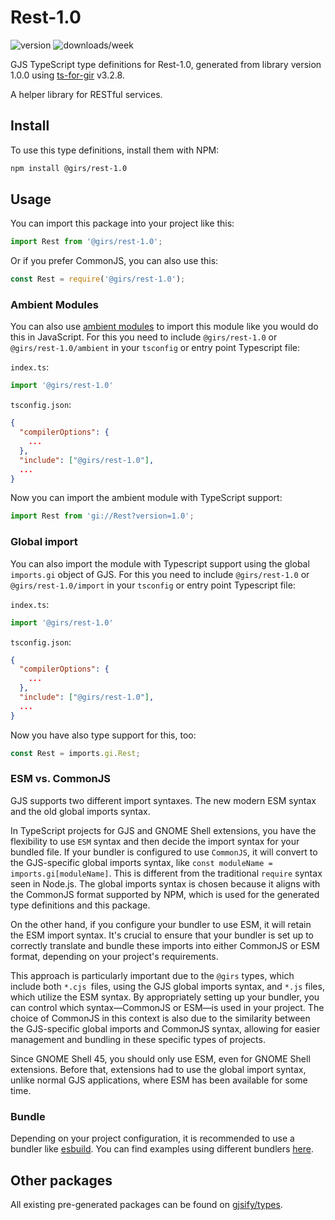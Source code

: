 
# Rest-1.0

![version](https://img.shields.io/npm/v/@girs/rest-1.0)
![downloads/week](https://img.shields.io/npm/dw/@girs/rest-1.0)


GJS TypeScript type definitions for Rest-1.0, generated from library version 1.0.0 using [ts-for-gir](https://github.com/gjsify/ts-for-gir) v3.2.8.

A helper library for RESTful services.

## Install

To use this type definitions, install them with NPM:
```bash
npm install @girs/rest-1.0
```

## Usage

You can import this package into your project like this:
```ts
import Rest from '@girs/rest-1.0';
```

Or if you prefer CommonJS, you can also use this:
```ts
const Rest = require('@girs/rest-1.0');
```

### Ambient Modules

You can also use [ambient modules](https://github.com/gjsify/ts-for-gir/tree/main/packages/cli#ambient-modules) to import this module like you would do this in JavaScript.
For this you need to include `@girs/rest-1.0` or `@girs/rest-1.0/ambient` in your `tsconfig` or entry point Typescript file:

`index.ts`:
```ts
import '@girs/rest-1.0'
```

`tsconfig.json`:
```json
{
  "compilerOptions": {
    ...
  },
  "include": ["@girs/rest-1.0"],
  ...
}
```

Now you can import the ambient module with TypeScript support: 

```ts
import Rest from 'gi://Rest?version=1.0';
```

### Global import

You can also import the module with Typescript support using the global `imports.gi` object of GJS.
For this you need to include `@girs/rest-1.0` or `@girs/rest-1.0/import` in your `tsconfig` or entry point Typescript file:

`index.ts`:
```ts
import '@girs/rest-1.0'
```

`tsconfig.json`:
```json
{
  "compilerOptions": {
    ...
  },
  "include": ["@girs/rest-1.0"],
  ...
}
```

Now you have also type support for this, too:

```ts
const Rest = imports.gi.Rest;
```


### ESM vs. CommonJS

GJS supports two different import syntaxes. The new modern ESM syntax and the old global imports syntax.

In TypeScript projects for GJS and GNOME Shell extensions, you have the flexibility to use `ESM` syntax and then decide the import syntax for your bundled file. If your bundler is configured to use `CommonJS`, it will convert to the GJS-specific global imports syntax, like `const moduleName = imports.gi[moduleName]`. This is different from the traditional `require` syntax seen in Node.js. The global imports syntax is chosen because it aligns with the CommonJS format supported by NPM, which is used for the generated type definitions and this package.

On the other hand, if you configure your bundler to use ESM, it will retain the ESM import syntax. It's crucial to ensure that your bundler is set up to correctly translate and bundle these imports into either CommonJS or ESM format, depending on your project's requirements.

This approach is particularly important due to the `@girs` types, which include both `*.cjs `files, using the GJS global imports syntax, and `*.js` files, which utilize the ESM syntax. By appropriately setting up your bundler, you can control which syntax—CommonJS or ESM—is used in your project. The choice of CommonJS in this context is also due to the similarity between the GJS-specific global imports and CommonJS syntax, allowing for easier management and bundling in these specific types of projects.

Since GNOME Shell 45, you should only use ESM, even for GNOME Shell extensions. Before that, extensions had to use the global import syntax, unlike normal GJS applications, where ESM has been available for some time.

### Bundle

Depending on your project configuration, it is recommended to use a bundler like [esbuild](https://esbuild.github.io/). You can find examples using different bundlers [here](https://github.com/gjsify/ts-for-gir/tree/main/examples).

## Other packages

All existing pre-generated packages can be found on [gjsify/types](https://github.com/gjsify/types).

